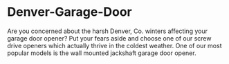 # Denver-Garage-Door
Are you concerned about the harsh Denver, Co. winters affecting your garage door opener? Put your fears aside and choose one of our screw drive openers which actually thrive in the coldest weather. One of our most popular models is the wall mounted jackshaft garage door opener.

